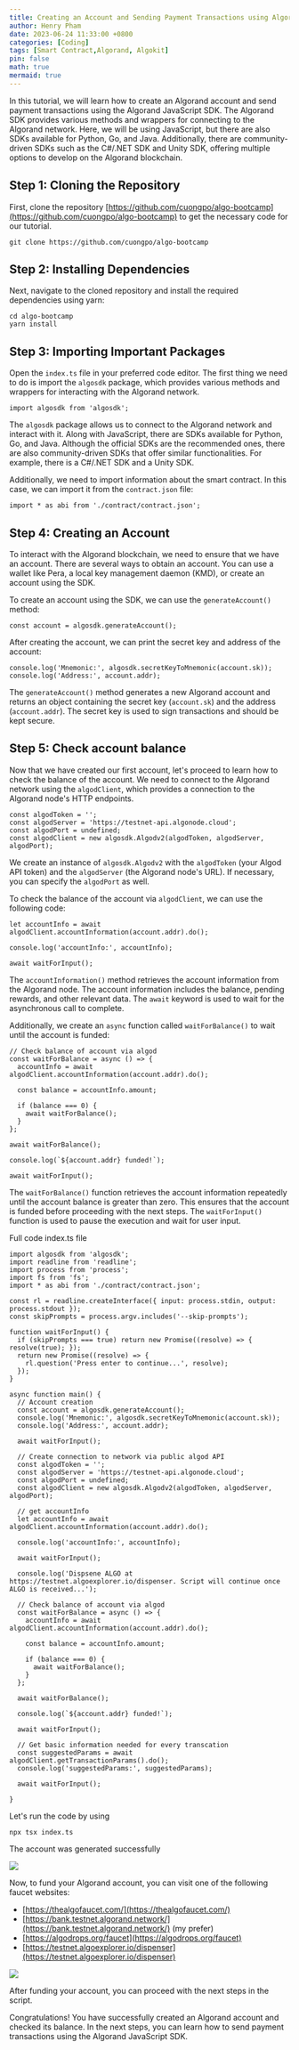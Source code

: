 ```yaml
---
title: Creating an Account and Sending Payment Transactions using Algorand JavaScript SDK
author: Henry Pham
date: 2023-06-24 11:33:00 +0800
categories: [Coding]
tags: [Smart Contract,Algorand, Algokit]
pin: false
math: true
mermaid: true
---
```

In this tutorial, we will learn how to create an Algorand account and send payment transactions using the Algorand JavaScript SDK. The Algorand SDK provides various methods and wrappers for connecting to the Algorand network. Here, we will be using JavaScript, but there are also SDKs available for Python, Go, and Java. Additionally, there are community-driven SDKs such as the C#/.NET SDK and Unity SDK, offering multiple options to develop on the Algorand blockchain.

## Step 1: Cloning the Repository

First, clone the repository [https://github.com/cuongpo/algo-bootcamp](https://github.com/cuongpo/algo-bootcamp) to get the necessary code for our tutorial.
```
git clone https://github.com/cuongpo/algo-bootcamp
```
## Step 2: Installing Dependencies

Next, navigate to the cloned repository and install the required dependencies using yarn:

```
cd algo-bootcamp 
yarn install
```

## Step 3: Importing Important Packages

Open the `index.ts` file in your preferred code editor. The first thing we need to do is import the `algosdk` package, which provides various methods and wrappers for interacting with the Algorand network.

`import algosdk from 'algosdk';`


The `algosdk` package allows us to connect to the Algorand network and interact with it. Along with JavaScript, there are SDKs available for Python, Go, and Java. Although the official SDKs are the recommended ones, there are also community-driven SDKs that offer similar functionalities. For example, there is a C#/.NET SDK and a Unity SDK.

Additionally, we need to import information about the smart contract. In this case, we can import it from the `contract.json` file:

`import * as abi from './contract/contract.json';`


## Step 4: Creating an Account

To interact with the Algorand blockchain, we need to ensure that we have an account. There are several ways to obtain an account. You can use a wallet like Pera, a local key management daemon (KMD), or create an account using the SDK.

To create an account using the SDK, we can use the `generateAccount()` method:

`const account = algosdk.generateAccount();`

After creating the account, we can print the secret key and address of the account:

```
console.log('Mnemonic:', algosdk.secretKeyToMnemonic(account.sk));
console.log('Address:', account.addr);
```


The `generateAccount()` method generates a new Algorand account and returns an object containing the secret key (`account.sk`) and the address (`account.addr`). The secret key is used to sign transactions and should be kept secure.

## Step 5: Check account balance
Now that we have created our first account, let's proceed to learn how to check the balance of the account. We need to connect to the Algorand network using the `algodClient`, which provides a connection to the Algorand node's HTTP endpoints.

```
const algodToken = '';
const algodServer = 'https://testnet-api.algonode.cloud';
const algodPort = undefined;
const algodClient = new algosdk.Algodv2(algodToken, algodServer, algodPort);
```


We create an instance of `algosdk.Algodv2` with the `algodToken` (your Algod API token) and the `algodServer` (the Algorand node's URL). If necessary, you can specify the `algodPort` as well.

To check the balance of the account via `algodClient`, we can use the following code:

```
let accountInfo = await algodClient.accountInformation(account.addr).do();

console.log('accountInfo:', accountInfo);

await waitForInput();
```


The `accountInformation()` method retrieves the account information from the Algorand node. The account information includes the balance, pending rewards, and other relevant data. The `await` keyword is used to wait for the asynchronous call to complete.

Additionally, we create an `async` function called `waitForBalance()` to wait until the account is funded:

```
// Check balance of account via algod
const waitForBalance = async () => {
  accountInfo = await algodClient.accountInformation(account.addr).do();

  const balance = accountInfo.amount;

  if (balance === 0) {
    await waitForBalance();
  }
};

await waitForBalance();

console.log(`${account.addr} funded!`);

await waitForInput();
```


The `waitForBalance()` function retrieves the account information repeatedly until the account balance is greater than zero. This ensures that the account is funded before proceeding with the next steps. The `waitForInput()` function is used to pause the execution and wait for user input.

Full code index.ts file

```
import algosdk from 'algosdk';
import readline from 'readline';
import process from 'process';
import fs from 'fs';
import * as abi from './contract/contract.json';

const rl = readline.createInterface({ input: process.stdin, output: process.stdout });
const skipPrompts = process.argv.includes('--skip-prompts');

function waitForInput() {
  if (skipPrompts === true) return new Promise((resolve) => { resolve(true); });
  return new Promise((resolve) => {
    rl.question('Press enter to continue...', resolve);
  });
}

async function main() {
  // Account creation
  const account = algosdk.generateAccount();
  console.log('Mnemonic:', algosdk.secretKeyToMnemonic(account.sk));
  console.log('Address:', account.addr);

  await waitForInput();

  // Create connection to network via public algod API
  const algodToken = '';
  const algodServer = 'https://testnet-api.algonode.cloud';
  const algodPort = undefined;
  const algodClient = new algosdk.Algodv2(algodToken, algodServer, algodPort);

  // get accountInfo
  let accountInfo = await algodClient.accountInformation(account.addr).do();

  console.log('accountInfo:', accountInfo);

  await waitForInput();

  console.log('Dispsene ALGO at https://testnet.algoexplorer.io/dispenser. Script will continue once ALGO is received...');

  // Check balance of account via algod
  const waitForBalance = async () => {
    accountInfo = await algodClient.accountInformation(account.addr).do();

    const balance = accountInfo.amount;

    if (balance === 0) {
      await waitForBalance();
    }
  };

  await waitForBalance();

  console.log(`${account.addr} funded!`);

  await waitForInput();

  // Get basic information needed for every transcation
  const suggestedParams = await algodClient.getTransactionParams().do();
  console.log('suggestedParams:', suggestedParams);

  await waitForInput();

}
```
Let's run the code by using 

`npx tsx index.ts`

The account was generated successfully

![](https://images.viblo.asia/08d41106-746c-464a-b5ae-b31ef51b027b.png)

Now, to fund your Algorand account, you can visit one of the following faucet websites:

-   [https://thealgofaucet.com/](https://thealgofaucet.com/)
-   [https://bank.testnet.algorand.network/](https://bank.testnet.algorand.network/) (my prefer)
-   [https://algodrops.org/faucet](https://algodrops.org/faucet)
-   [https://testnet.algoexplorer.io/dispenser](https://testnet.algoexplorer.io/dispenser)

![](https://images.viblo.asia/19900f5e-1bbe-4d22-8631-b951e8646802.png)

After funding your account, you can proceed with the next steps in the script.

Congratulations! You have successfully created an Algorand account and checked its balance. In the next steps, you can learn how to send payment transactions using the Algorand JavaScript SDK.
